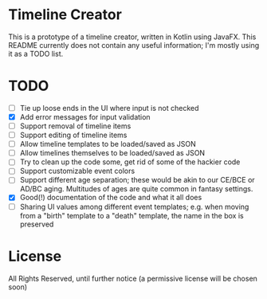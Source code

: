 # Timeline Creator
This is a prototype of a timeline creator, written in Kotlin using JavaFX. This README currently does not contain any useful information; I'm mostly using it as a TODO list.

# TODO
* [ ] Tie up loose ends in the UI where input is not checked
* [x] Add error messages for input validation
* [ ] Support removal of timeline items
* [ ] Support editing of timeline items
* [ ] Allow timeline templates to be loaded/saved as JSON
* [ ] Allow timelines themselves to be loaded/saved as JSON
* [ ] Try to clean up the code some, get rid of some of the hackier code
* [ ] Support customizable event colors
* [ ] Support different age separation; these would be akin to our CE/BCE or AD/BC aging. Multitudes of ages are quite common in fantasy settings.
* [x] Good(!) documentation of the code and what it all does
* [ ] Sharing UI values among different event templates; e.g. when moving from a "birth" template to a "death" template, the name in the box is preserved

# License
All Rights Reserved, until further notice (a permissive license will be chosen soon)